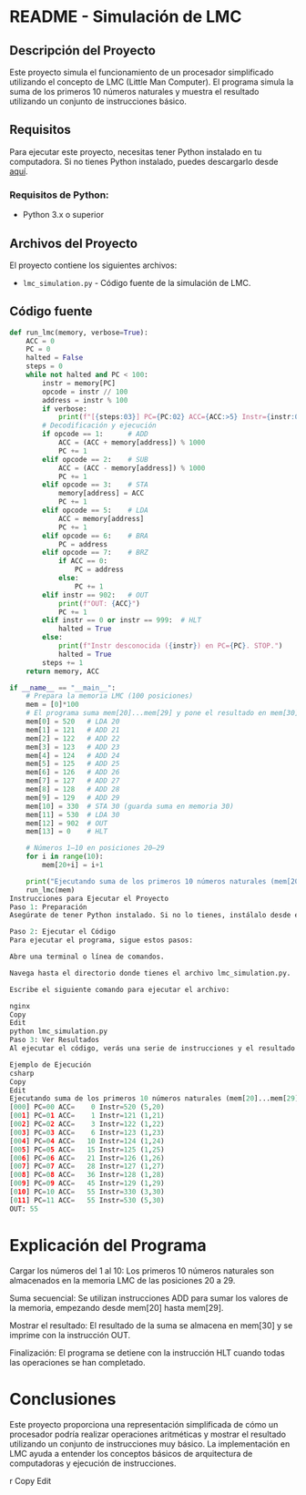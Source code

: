 # README - Simulación de LMC

## Descripción del Proyecto
Este proyecto simula el funcionamiento de un procesador simplificado utilizando el concepto de LMC (Little Man Computer). El programa simula la suma de los primeros 10 números naturales y muestra el resultado utilizando un conjunto de instrucciones básico.

## Requisitos
Para ejecutar este proyecto, necesitas tener Python instalado en tu computadora. Si no tienes Python instalado, puedes descargarlo desde [aquí](https://www.python.org/downloads/).

### Requisitos de Python:
- Python 3.x o superior

## Archivos del Proyecto
El proyecto contiene los siguientes archivos:
- `lmc_simulation.py` - Código fuente de la simulación de LMC.

## Código fuente

```python
def run_lmc(memory, verbose=True):
    ACC = 0
    PC = 0
    halted = False
    steps = 0
    while not halted and PC < 100:
        instr = memory[PC]
        opcode = instr // 100
        address = instr % 100
        if verbose:
            print(f"[{steps:03}] PC={PC:02} ACC={ACC:>5} Instr={instr:03} ({opcode},{address:02})")
        # Decodificación y ejecución
        if opcode == 1:      # ADD
            ACC = (ACC + memory[address]) % 1000
            PC += 1
        elif opcode == 2:    # SUB
            ACC = (ACC - memory[address]) % 1000
            PC += 1
        elif opcode == 3:    # STA
            memory[address] = ACC
            PC += 1
        elif opcode == 5:    # LDA
            ACC = memory[address]
            PC += 1
        elif opcode == 6:    # BRA
            PC = address
        elif opcode == 7:    # BRZ
            if ACC == 0:
                PC = address
            else:
                PC += 1
        elif instr == 902:   # OUT
            print(f"OUT: {ACC}")
            PC += 1
        elif instr == 0 or instr == 999:  # HLT
            halted = True
        else:
            print(f"Instr desconocida ({instr}) en PC={PC}. STOP.")
            halted = True
        steps += 1
    return memory, ACC

if __name__ == "__main__":
    # Prepara la memoria LMC (100 posiciones)
    mem = [0]*100
    # El programa suma mem[20]...mem[29] y pone el resultado en mem[30], luego lo muestra con OUT
    mem[0] = 520   # LDA 20
    mem[1] = 121   # ADD 21
    mem[2] = 122   # ADD 22
    mem[3] = 123   # ADD 23
    mem[4] = 124   # ADD 24
    mem[5] = 125   # ADD 25
    mem[6] = 126   # ADD 26
    mem[7] = 127   # ADD 27
    mem[8] = 128   # ADD 28
    mem[9] = 129   # ADD 29
    mem[10] = 330  # STA 30 (guarda suma en memoria 30)
    mem[11] = 530  # LDA 30
    mem[12] = 902  # OUT
    mem[13] = 0    # HLT

    # Números 1–10 en posiciones 20–29
    for i in range(10):
        mem[20+i] = i+1

    print("Ejecutando suma de los primeros 10 números naturales (mem[20]...mem[29]):")
    run_lmc(mem)
Instrucciones para Ejecutar el Proyecto
Paso 1: Preparación
Asegúrate de tener Python instalado. Si no lo tienes, instálalo desde el sitio oficial. Luego, asegúrate de tener el archivo lmc_simulation.py en tu directorio de trabajo.

Paso 2: Ejecutar el Código
Para ejecutar el programa, sigue estos pasos:

Abre una terminal o línea de comandos.

Navega hasta el directorio donde tienes el archivo lmc_simulation.py.

Escribe el siguiente comando para ejecutar el archivo:

nginx
Copy
Edit
python lmc_simulation.py
Paso 3: Ver Resultados
Al ejecutar el código, verás una serie de instrucciones y el resultado final de la suma de los primeros 10 números naturales. El resultado será mostrado con la instrucción OUT al final de la ejecución.

Ejemplo de Ejecución
csharp
Copy
Edit
Ejecutando suma de los primeros 10 números naturales (mem[20]...mem[29]):
[000] PC=00 ACC=    0 Instr=520 (5,20)
[001] PC=01 ACC=    1 Instr=121 (1,21)
[002] PC=02 ACC=    3 Instr=122 (1,22)
[003] PC=03 ACC=    6 Instr=123 (1,23)
[004] PC=04 ACC=   10 Instr=124 (1,24)
[005] PC=05 ACC=   15 Instr=125 (1,25)
[006] PC=06 ACC=   21 Instr=126 (1,26)
[007] PC=07 ACC=   28 Instr=127 (1,27)
[008] PC=08 ACC=   36 Instr=128 (1,28)
[009] PC=09 ACC=   45 Instr=129 (1,29)
[010] PC=10 ACC=   55 Instr=330 (3,30)
[011] PC=11 ACC=   55 Instr=530 (5,30)
OUT: 55
```

# Explicación del Programa
Cargar los números del 1 al 10: Los primeros 10 números naturales son almacenados en la memoria LMC de las posiciones 20 a 29.

Suma secuencial: Se utilizan instrucciones ADD para sumar los valores de la memoria, empezando desde mem[20] hasta mem[29].

Mostrar el resultado: El resultado de la suma se almacena en mem[30] y se imprime con la instrucción OUT.

Finalización: El programa se detiene con la instrucción HLT cuando todas las operaciones se han completado.

# Conclusiones
Este proyecto proporciona una representación simplificada de cómo un procesador podría realizar operaciones aritméticas y mostrar el resultado utilizando un conjunto de instrucciones muy básico. La implementación en LMC ayuda a entender los conceptos básicos de arquitectura de computadoras y ejecución de instrucciones.

r
Copy
Edit

